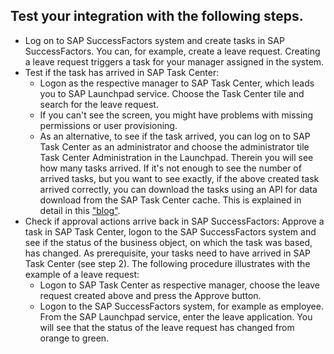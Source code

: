 ## Test your integration with the following steps.

* Log on to SAP SuccessFactors system and create tasks in SAP SuccessFactors. You can, for example, create a leave request. 
Creating a leave request triggers a task for your manager assigned in the system.
* Test if the task has arrived in SAP Task Center:
   * Logon as the respective manager to SAP Task Center, which leads you to SAP Launchpad service. Choose the Task Center tile and search for the leave request. 
   * If you can't see the screen, you might have problems with missing permissions or user provisioning.
   * As an alternative, to see if the task arrived, you can log on to SAP Task Center as an administrator and choose the administrator tile Task Center Administration in the Launchpad. Therein you will see how many tasks arrived. 
        If it's not enough to see the number of arrived tasks, but you want to see exactly, if the above created task arrived correctly, you can download the tasks using an API for data download from the SAP Task Center cache. This is explained in detail in this ["blog"](https://blogs.sap.com/2021/06/08/access-the-sap-task-center-api-using-postman/). 
* Check if approval actions arrive back in SAP SuccessFactors: Approve a task in SAP Task Center, logon to the SAP SuccessFactors system and see if the status of the business object, on which the task was based, has changed. As prerequisite, your tasks need to have arrived in SAP Task Center (see step 2). The following procedure illustrates with the example of a leave request:
   * Logon to SAP Task Center as respective manager, choose the leave request created above and press the Approve button. 
   * Logon to the SAP SuccessFactors system, for example as employee. From the SAP Launchpad service, enter the leave application. You will see that the status of the leave request has changed from orange to green.
    
